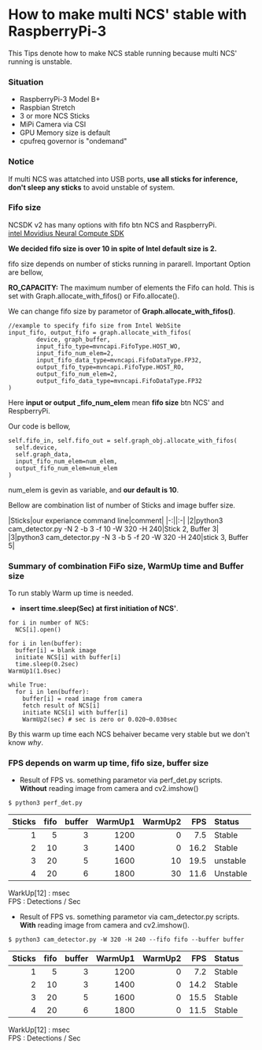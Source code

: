 # How to make multi NCS' stable with RaspberryPi-3

This Tips denote how to make NCS stable running because multi NCS' running is unstable.  

### Situation
- RaspberryPi-3 Model B+
- Raspbian Stretch
- 3 or more NCS Sticks
- MiPi Camera via CSI
- GPU Memory size is default
- cpufreq governor is "ondemand"

### Notice
If multi NCS was attatched into USB ports, **use all sticks for inference, don't sleep any sticks** to avoid unstable of system.  

### Fifo size
NCSDK v2 has many options with fifo btn NCS and RaspberryPi.  
[intel Movidius Neural Compute SDK](https://movidius.github.io/ncsdk/ncapi/ncapi2/py_api/readme.html)

**We decided fifo size is over 10 in spite of Intel default size is 2.**  

fifo size depends on number of sticks running in pararell. Important Option are bellow,    

**RO_CAPACITY:** The maximum number of elements the Fifo can hold. This is set with Graph.allocate_with_fifos() or Fifo.allocate().  

We can change fifo size by parametor of **Graph.allocate_with_fifos()**.  

```
//example to specify fifo size from Intel WebSite
input_fifo, output_fifo = graph.allocate_with_fifos(
        device, graph_buffer,
        input_fifo_type=mvncapi.FifoType.HOST_WO, 
        input_fifo_num_elem=2,
        input_fifo_data_type=mvncapi.FifoDataType.FP32,
        output_fifo_type=mvncapi.FifoType.HOST_RO, 
        output_fifo_num_elem=2,
        output_fifo_data_type=mvncapi.FifoDataType.FP32
)
```
Here **input or output _fifo_num_elem** mean **fifo size** btn NCS' and RespberryPi.  

Our code is bellow,
```
self.fifo_in, self.fifo_out = self.graph_obj.allocate_with_fifos(
  self.device,
  self.graph_data,
  input_fifo_num_elem=num_elem,
  output_fifo_num_elem=num_elem
)
```

num_elem is gevin as variable, and **our default is 10**.  

Bellow are combination list of number of Sticks and image buffer size.  

|Sticks|our experiance command line|comment|
|-:||:-|
|2|python3 cam_detector.py -N 2 -b 3 -f 10 -W 320 -H 240|Stick 2, Buffer 3|
|3|python3 cam_detector.py -N 3 -b 5 -f 20 -W 320 -H 240|stick 3, Buffer 5|

### Summary of combination FiFo size, WarmUp time and Buffer size

To run stably Warm up time is needed.  

- **insert time.sleep(Sec) at first initiation of NCS'**.  

```
for i in number of NCS:
  NCS[i].open()

for i in len(buffer):
  buffer[i] = blank image
  initiate NCS[i] with buffer[i]
  time.sleep(0.2sec)
WarmUp1(1.0sec)

while True:
  for i in len(buffer):
    buffer[i] = read image from camera
    fetch result of NCS[i]
    initiate NCS[i] with buffer[i]
    WarmUp2(sec) # sec is zero or 0.020~0.030sec
```

By this warm up time each NCS behaiver became very stable but we don't know *why*.  

### FPS depends on warm up time, fifo size, buffer size

- Result of FPS vs. something parametor via perf_det.py scripts.  
**Without** reading image from camera and cv2.imshow()

```
$ python3 perf_det.py
```

|Sticks|fifo|buffer|WarmUp1|WarmUp2| FPS|  Status|
|    -:|  -:|    -:|     -:|     -:|  -:|      :-|
|     1|   5|     3|   1200|      0| 7.5|  Stable|
|     2|  10|     3|   1400|      0|16.2|  Stable|
|     3|  20|     5|   1600|     10|19.5|unstable|
|     4|  20|     6|   1800|     30|11.6|Unstable|

WarkUp[12] : msec  
FPS    : Detections / Sec  

- Result of FPS vs. something parametor via cam_detector.py scripts.  
**With** reading image from camera and cv2.imshow().  

```
$ python3 cam_detector.py -W 320 -H 240 --fifo fifo --buffer buffer
```

|Sticks|fifo|buffer|WarmUp1|WarmUp2| FPS|  Status|
|    -:|  -:|    -:|     -:|     -:|  -:|      :-|
|     1|   5|     3|   1200|      0| 7.2|  Stable|
|     2|  10|     3|   1400|      0|14.2|  Stable|
|     3|  20|     5|   1600|      0|15.5|  Stable|
|     4|  20|     6|   1800|      0|11.5|  Stable|

WarkUp[12] : msec  
FPS    : Detections / Sec  
